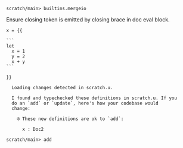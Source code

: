 ``` ucm :hide
scratch/main> builtins.mergeio
```

Ensure closing token is emitted by closing brace in doc eval block.

```` unison
x = {{

```
let
  x = 1
  y = 2
  x + y
```

}}
````

``` ucm :added-by-ucm
  Loading changes detected in scratch.u.

  I found and typechecked these definitions in scratch.u. If you
  do an `add` or `update`, here's how your codebase would
  change:

    ⍟ These new definitions are ok to `add`:
    
      x : Doc2
```

``` ucm :hide
scratch/main> add
```
